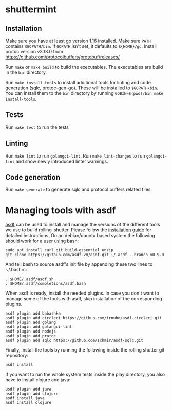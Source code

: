 # shuttermint

## Installation

Make sure you have at least go version 1.16 installed. Make sure `PATH` contains
`$GOPATH/bin`. If `GOPATH` isn't set, it defaults to `${HOME}/go`. Install
protoc version v3.18.0 from
https://github.com/protocolbuffers/protobuf/releases/

Run `make` or `make build` to build the executables. The executables are build
in the `bin` directory.

Run `make install-tools` to install additional tools for linting and code
generation (sqlc, protoc-gen-go). These will be installed to `$GOPATH\bin`. You
can install them to the `bin` directory by running
`GOBIN=$(pwd)/bin make install-tools`.

## Tests

Run `make test` to run the tests

## Linting

Run `make lint` to run `golangci-lint`. Run `make lint-changes` to run
`golangci-lint` and show newly introduced linter warnings.

## Code generation

Run `make generate` to generate sqlc and protocol buffers related files.

# Managing tools with asdf

[asdf](https://github.com/asdf-vm/asdf) can be used to install and manage the
versions of the different tools we use to build rolling-shutter. Please follow
the [installation guide](https://asdf-vm.com/guide/getting-started.html) for
detailed instructions. On an debian/ubuntu based system the following should
work for a user using bash:

```
sudo apt install curl git build-essential unzip
git clone https://github.com/asdf-vm/asdf.git ~/.asdf --branch v0.9.0
```

And tell bash to source asdf's init file by appending these two lines to
~/.bashrc:

```
. $HOME/.asdf/asdf.sh
. $HOME/.asdf/completions/asdf.bash
```

When asdf is ready, install the needed plugins. In case you don't want to manage
some of the tools with asdf, skip installation of the corresponding plugins.

```
asdf plugin add babashka
asdf plugin add circleci https://github.com/trnubo/asdf-circleci.git
asdf plugin add golang
asdf plugin add golangci-lint
asdf plugin add nodejs
asdf plugin add protoc
asdf plugin add sqlc https://github.com/schmir/asdf-sqlc.git
```

Finally, install the tools by running the following inside the rolling shutter
git repository:

```
asdf install
```

If you want to run the whole system tests inside the play directory, you also
have to install clojure and java:

```
asdf plugin add java
asdf plugin add clojure
asdf install java
asdf install clojure
```
